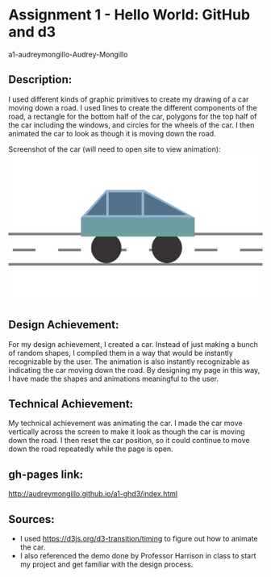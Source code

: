 Assignment 1 - Hello World: GitHub and d3  
===
a1-audreymongillo-Audrey-Mongillo

## Description:
I used different kinds of graphic primitives to create my drawing of a car moving down a road. I used lines to create
the different components of the road, a rectangle for the bottom half of the car, polygons for the top half of the car
including the windows, and circles for the wheels of the car. I then animated the car to look as though it is moving
down the road. 

Screenshot of the car (will need to open site to view animation):
![Screenshot 2024-01-16 at 9.41.36 PM.png](Screenshot%202024-01-16%20at%209.41.36%20PM.png)

## Design Achievement: 
For my design achievement, I created a car. Instead of just making a bunch of random shapes, I compiled them in a way 
that would be instantly recognizable by the user. The animation is also instantly recognizable as indicating the car 
moving down the road. By designing my page in this way, I have made the shapes and animations meaningful to the user. 

## Technical Achievement: 
My technical achievement was animating the car. I made the car move vertically across the screen to make it look as 
though the car is moving down the road. I then reset the car position, so it could continue to move down the road 
repeatedly while the page is open. 

## gh-pages link:
http://audreymongillo.github.io/a1-ghd3/index.html

## Sources: 
- I used https://d3js.org/d3-transition/timing to figure out how to animate the car. 
- I also referenced the demo done by Professor Harrison in class to start my project and get familiar with the design
process.

